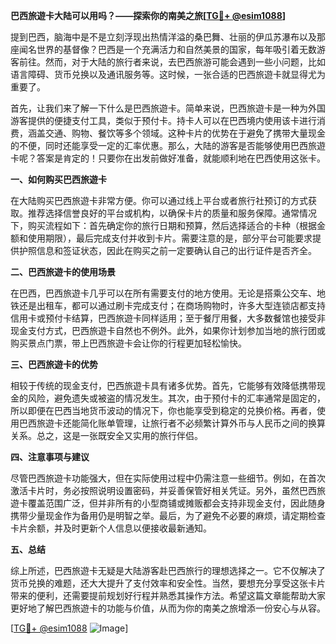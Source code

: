 **巴西旅遊卡大陆可以用吗？——探索你的南美之旅[[TG💪+ @esim1088](https://t.me/s/esim1088)]**

提到巴西，脑海中是不是立刻浮现出热情洋溢的桑巴舞、壮丽的伊瓜苏瀑布以及那座闻名世界的基督像？巴西是一个充满活力和自然美景的国家，每年吸引着无数游客前往。然而，对于大陆的旅行者来说，去巴西旅游可能会遇到一些小问题，比如语言障碍、货币兑换以及通讯服务等。这时候，一张合适的巴西旅遊卡就显得尤为重要了。

首先，让我们来了解一下什么是巴西旅遊卡。简单来说，巴西旅遊卡是一种为外国游客提供的便捷支付工具，类似于预付卡。持卡人可以在巴西境内使用该卡进行消费，涵盖交通、购物、餐饮等多个领域。这种卡片的优势在于避免了携带大量现金的不便，同时还能享受一定的汇率优惠。那么，大陆的游客是否能够使用巴西旅遊卡呢？答案是肯定的！只要你在出发前做好准备，就能顺利地在巴西使用这张卡。

**一、如何购买巴西旅遊卡**

在大陆购买巴西旅遊卡非常方便。你可以通过线上平台或者旅行社预订的方式获取。推荐选择信誉良好的平台或机构，以确保卡片的质量和服务保障。通常情况下，购买流程如下：首先确定你的旅行日期和预算，然后选择适合的卡种（根据金额和使用期限），最后完成支付并收到卡片。需要注意的是，部分平台可能要求提供护照信息和签证状态，因此在购买之前一定要确认自己的出行证件是否齐全。

**二、巴西旅遊卡的使用场景**

在巴西，巴西旅遊卡几乎可以在所有需要支付的地方使用。无论是搭乘公交车、地铁还是出租车，都可以通过刷卡完成支付；在商场购物时，许多大型连锁店都支持信用卡或预付卡结算，巴西旅遊卡同样适用；至于餐厅用餐，大多数餐馆也接受非现金支付方式，巴西旅遊卡自然也不例外。此外，如果你计划参加当地的旅行团或购买景点门票，带上巴西旅遊卡会让你的行程更加轻松愉快。

**三、巴西旅遊卡的优势**

相较于传统的现金支付，巴西旅遊卡具有诸多优势。首先，它能够有效降低携带现金的风险，避免遗失或被盗的情况发生。其次，由于预付卡的汇率通常是固定的，所以即便在巴西当地货币波动的情况下，你也能享受到稳定的兑换价格。再者，使用巴西旅遊卡还能简化账单管理，让旅行者不必频繁计算外币与人民币之间的换算关系。总之，这是一张既安全又实用的旅行伴侣。

**四、注意事项与建议**

尽管巴西旅遊卡功能强大，但在实际使用过程中仍需注意一些细节。例如，在首次激活卡片时，务必按照说明设置密码，并妥善保管好相关凭证。另外，虽然巴西旅遊卡覆盖范围广泛，但并非所有的小型商铺或摊贩都会支持非现金支付，因此随身携带少量现金作为备用仍是明智之举。最后，为了避免不必要的麻烦，请定期检查卡片余额，并及时更新个人信息以便接收最新通知。

**五、总结**

综上所述，巴西旅遊卡无疑是大陆游客赴巴西旅行的理想选择之一。它不仅解决了货币兑换的难题，还大大提升了支付效率和安全性。当然，要想充分享受这张卡片带来的便利，还需要提前规划好行程并熟悉其操作方法。希望这篇文章能帮助大家更好地了解巴西旅遊卡的功能与价值，从而为你的南美之旅增添一份安心与从容。

[[TG💪+ @esim1088](https://t.me/s/esim1088) ![Image](https://i.postimg.cc/4NQfJmqS/Snipaste-2025-05-13-00-14-12.png)]